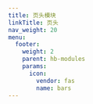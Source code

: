 ```yaml
---
title: 页头模块
linkTitle: 页头
nav_weight: 20
menu:
  footer:
    weight: 2
    parent: hb-modules
    params:
      icon:
        vendor: fas
        name: bars
---
```

